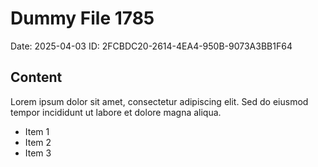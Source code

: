 # Dummy File 1785

Date: 2025-04-03
ID: 2FCBDC20-2614-4EA4-950B-9073A3BB1F64

## Content

Lorem ipsum dolor sit amet, consectetur adipiscing elit.
Sed do eiusmod tempor incididunt ut labore et dolore magna aliqua.

* Item 1
* Item 2
* Item 3
